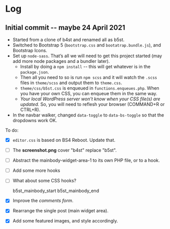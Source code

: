 # Log

## Initial commit -- maybe 24 April 2021

* Started from a clone of b4st and renamed all as b5st.
* Switched to Bootstrap 5 (`bootstrap.css` and `bootatrap.bundle.js`), and Bootstrap Icons.
* Set up `node-sass`. That’s all we will need to get this project started (may add more node packages and a bundler later).
  * Install by doing a `npm install` -- this will get whatever is in the `package.json`.
  * Then all you need to so is run `npm scss` and it will watch the `.scss` files in `theme/scss` and output them to `theme.css`.
  * `theme/css/b5st.css` is enqueued in `functions.enqueues.php`. When you have your own CSS, you can enqueue them in the same way.
  * _Your local WordPress server won’t know when your CSS file(s) are updated._ So, you will need to reflesh your browser (COMMAND+R or CTRL+R).
* In the navbar walker, changed `data-toggle` to `data-bs-toggle` so that the dropdowns work OK.


To do:

* [x] `editor.css` is based on BS4 Reboot. Update that.
* [ ] The **screenshot.png** cover "b4st" replace "b5st".
* [ ] Abstract the mainbody-widget-area-1 to its own PHP file, or to a hook.
* [ ] Add some more hooks
* [ ] What about some CSS hooks?

    b5st_mainbody_start
    b5st_mainbody_end

* [x] Improve the _comments form_.
* [x] Rearrange the single post (main widget area).
* [x] Add some featured images, and style accordingly.